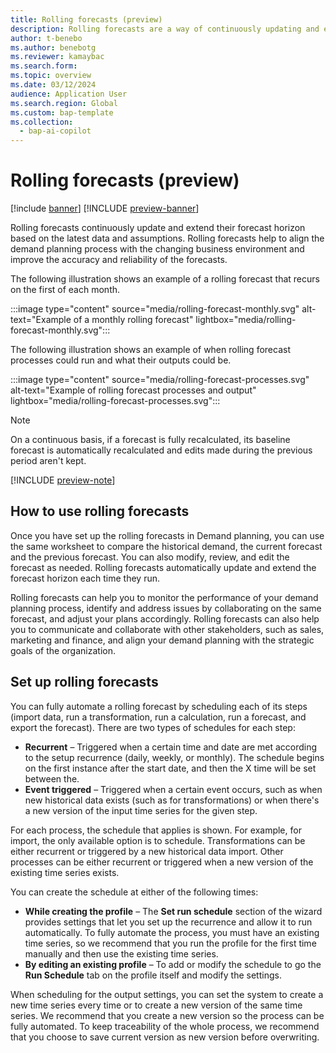 ```yaml
---
title: Rolling forecasts (preview)
description: Rolling forecasts are a way of continuously updating and extending the forecast horizon based on the latest data and assumptions. Rolling forecasts help to align the demand planning process with the changing business environment and improve the accuracy and reliability of the forecasts.
author: t-benebo
ms.author: benebotg
ms.reviewer: kamaybac
ms.search.form:
ms.topic: overview
ms.date: 03/12/2024
audience: Application User
ms.search.region: Global
ms.custom: bap-template
ms.collection:
  - bap-ai-copilot
---
```

 
# Rolling forecasts (preview)

[!include [banner](../includes/banner.md)]
[!INCLUDE [preview-banner](../includes/preview-banner.md)]

<!-- KFM: Preview until April 1 -->

Rolling forecasts continuously update and extend their forecast horizon based on the latest data and assumptions. Rolling forecasts help to align the demand planning process with the changing business environment and improve the accuracy and reliability of the forecasts.

The following illustration shows an example of a rolling forecast that recurs on the first of each month.

:::image type="content" source="media/rolling-forecast-monthly.svg" alt-text="Example of a monthly rolling forecast" lightbox="media/rolling-forecast-monthly.svg":::

The following illustration shows an example of when rolling forecast processes could run and what their outputs could be.

:::image type="content" source="media/rolling-forecast-processes.svg" alt-text="Example of rolling forecast processes and output" lightbox="media/rolling-forecast-processes.svg":::

> [!NOTE]
> On a continuous basis, if a forecast is fully recalculated, its baseline forecast is automatically recalculated and edits made during the previous period aren't kept.

[!INCLUDE [preview-note](../includes/preview-note.md)]

## How to use rolling forecasts

Once you have set up the rolling forecasts in Demand planning, you can use the same worksheet <!--KFM: what worksheet? --> to compare the historical demand, the current forecast and the previous forecast. You can also modify, review, and edit the forecast as needed. Rolling forecasts automatically update and extend the forecast horizon each time they run.

Rolling forecasts can help you to monitor the performance of your demand planning process, identify and address issues by collaborating on the same forecast, and adjust your plans accordingly. Rolling forecasts can also help you to communicate and collaborate with other stakeholders, such as sales, marketing and finance, and align your demand planning with the strategic goals of the organization.

## Set up rolling forecasts

You can fully automate a rolling forecast by scheduling each of its steps (import data, run a transformation, run a calculation, run a forecast, and export the forecast). There are two types of schedules for each step:

- **Recurrent** – Triggered when a certain time and date are met according to the setup recurrence (daily, weekly, or monthly). The schedule begins on the first instance after the start date, and then the X time will be set between the<!--KFM: incomplete sentence. Please finish... -->.
- **Event triggered** – Triggered when a certain event occurs, such as when new historical data exists (such as for transformations) or when there's a new version of the input time series for the given step.

For each process, the schedule that applies is shown<!-- KFM: Shown where? -->. For example, for import, the only available option is to schedule<!-- KFM: Same as recurrent? -->. Transformations can be either recurrent or triggered by a new historical data import. Other processes can be either recurrent or triggered when a new version of the existing time series exists.

You can create the schedule at either of the following times:

<!--KFM: What kind of profiles are these? We should probably integrate these descriptions into the relevant profile topic. -->

- **While creating the profile** – The **Set run schedule** section of the wizard provides settings that let you set up the recurrence and allow it to run automatically. To fully automate the process, you must have an existing time series, so we recommend that you run the profile for the first time manually and then use the existing time series.
- **By editing an existing profile** – To add or modify the schedule to go the **Run Schedule** tab on the profile itself and modify the settings.

When scheduling for the output settings, you can set the system to create a new time series every time or to create a new version of the same time series. We recommend that you create a new version so the process can be fully automated. To keep traceability of the whole process, we recommend that you choose to save current version as new version before overwriting.
